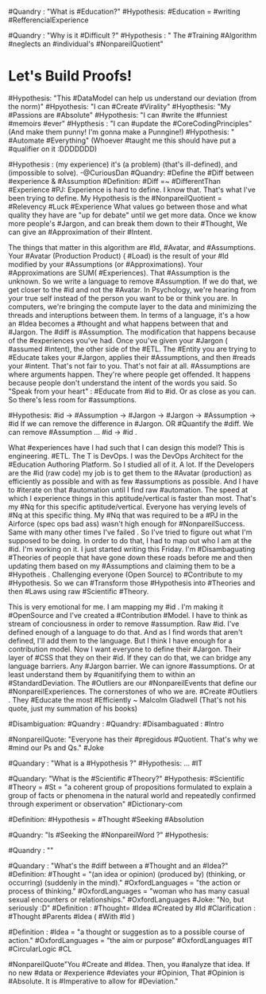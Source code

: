 
#Quandry : "What is #Education?"
#Hypothesis: #Education = #writing #RefferencialExperience 

#Quandry : "Why is it #Difficult ?"
#Hypothesis : " The #Training #Algorithm #neglects an #individual's #NonpareilQuotient"

# Let's Build Proofs!

#Hypothesis: "This #DataModel can help us understand our deviation (from the norm)"
#Hpyothesis: "I can #Create #Virality"
#Hyopthesis: "My #Passions are #Absolute"
#Hypothesis: "I can #write the #funniest #memoirs #ever"
#Hypthesis : "I can #update the #CoreCodingPrinciples" (And make them punny! I'm gonna make a Punngine!)
#Hypothesis: " #Automate #Everything" (Whoever #taught me this should have put a 
#qualifier on it :DDDDDDD)



#Hypothesis : (my experience) it's (a problem) (that's ill-defined), and (impossible to solve). -@CuriousDan
#Quandry: #Define the #Diff between #experience & #Assumption 
#Definition: #Diff =~ #DifferentThan #Experience
#PJ: Experience is hard to define.  I know that. That's what I've been trying to define. My Hypothesis is the #NonpareilQuotient = #Relevency #Luck #Experience 
What values go between those and what quality they have are "up for debate" until we get more data.  Once we know more people's #Jargon, and can break them down to their #Thought, We can give an #Approximation of their #Intent.

The things that matter in this algorithm are #Id, #Avatar, and #Assumptions. Your #Avatar (Production Product) ( #Load) is  the result of your #Id modified by your #Assumptions (or #Approximations). Your #Approximations are SUM( #Experiences). That #Assumption is the unknown. So we write a language to remove #Assumption. If we do that, we get closer to the #id and not the #Avatar. In Psychology, we're hearing from your true self instead of the person you want to be or think you are. In computers, we're bringing the compute layer to the data and minimizing the threads and interuptions between them. In terms of a language, it's a how an #Idea  becomes a #thought and what happens between that and #Jargon. The #diff is #Assumption. The modification that happens because of the #experiences you've had. Once you've given your #Jargon ( #assumed #intent), the other side of the #ETL. The #Entity you are trying to #Educate takes your #Jargon, applies their #Assumptions, and then #reads your #intent. That's not fair to you. That's not fair at all. #Assumptions are where arguments happen. They're where people get offended. It happens because people don't understand the intent of the words you said. So "Speak from your heart" : #Educate from #id to #id. Or as close as you can. So there's less room for #assumptions.

#Hypothesis: #id -> #Assumption -> #Jargon -> #Jargon -> #Assumption -> #id 
If we can remove the difference in #Jargon. OR #Quantify the #diff. We can remove #Assumption ... #id -> #id .

What #experiences have I had such that I can design this model? This is engineering. #ETL. The T is DevOps. I was the DevOps Architect for the #Education Authoring Platform. So I studied all of it. A lot. If the Developers are the #id (raw code) my job is to get them to the #Avatar (production) as efficiently as possible and with as few #assumptions as possible. And I have to #iterate on that #automation until I find raw #automation. The speed at which I experience things in this aptitude/vertical is faster than most. That's my #Nq for this specific aptitude/vertical. Everyone has verying levels of #Nq at this specific thing. My #Nq that was required to be a #PJ in the Airforce (spec ops bad ass) wasn't high enough for #NonpareilSuccess. Same with many other times I've failed . So I've tried to figure out what I'm supposed to be doing. In order to do that, I had to map out who I am at the #id. I'm working on it. I just started writing this Friday. I'm #Disambaguating #Theories of people that have gone down these roads before me and then updating them based on my #Assumptions and claiming them to be a #Hypotheis . Challenging everyone (Open Source) to #Contribute to my #Hypothesis. So we can #Transform those #Hypothesis into #Theories and then #Laws using raw #Scientific #Theory. 

This is very emotional for me. I am mapping my #id . I'm making it #OpenSource and I've created a #Contribution #Model. I have to think as stream of conciousness in order to remove #assumption. Raw #id. I've defined enough of a language to do that. And as I find words that aren't defined, I'll add them to the language. But I think I have enough for a contribution model. Now I want everyone to define their #Jargon. Their layer of #CSS that they on their #id. If they can do that, we can bridge any language barriers. Any #Jargon barrier. We can ignore #assumptions. Or at least understand them by #quanitifying them to within an #StandardDeviation. The #Outliers are our #NonpareilEvents that define our #NonpareilExperiences. The cornerstones of who we are. #Create #Outliers . They #Educate the most #Efficiently  ~ Malcolm Gladwell (That's not his quote, just my summation of his books)





#Disambiguation: 
#Quandry : 
#Quandry: #Disambaguated : #Intro 


#NonpareilQuote: "Everyone has their #pregidous #Quotient. That's why we #mind our Ps and Qs." #Joke 

#Quandary : "What is a #Hypothesis ?"
#Hypothesis: ... #IT 

#Quandary: "What is the #Scientific #Theory?"
#Hypothesis:  #Scientific #Theory = #St = "a coherent group of propositions formulated to explain a group of facts or phenomena in the natural world and repeatedly confirmed through experiment or observation" #Dictionary-com
	
#Definition: #Hypothesis = #Thought #Seeking #Absolution



#Quandry: "Is #Seeking the #NonpareilWord ?"
#Hypothesis: 

#Quandry : ""


#Quandary : "What's the #diff between a #Thought and an #Idea?"
#Definition: #Thought = "(an idea or opinion) (produced by) (thinking, or occurring) (suddenly in the mind)." #OxfordLanguages  = "the action or process of thinking." #OxfordLanguages  = "woman who has many casual sexual encounters or relationships." #OxfordLanguages #Joke: "No, but seriously :D"
#Definition : #Thought= #Idea #Created by #Id 
#Clarification : #Thought #Parents #Idea ( #With #Id )

#Definition : #Idea = "a thought or suggestion as to a possible course of action." #OxfordLanguages = "the aim or purpose" #OxfordLanguages #IT #CircularLogic #CL









#NonpareilQuote"You #Create and #Idea. Then, you #analyze that idea. If no new #data or #experience #deviates your #Opinion, That #Opinion is #Absolute. It is #Imperative to allow for #Deviation."